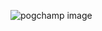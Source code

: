 ![pogchamp image](https://www.google.com/search?q=pogchamp&client=firefox-b-1-d&sxsrf=ALeKk02_m8nHmx-Ql1RUrfQpGNP_JBzRoA:1590548964277&tbm=isch&source=iu&ictx=1&fir=HuuW4q1_5cjBvM%253A%252CpR_IuTCtt33rdM%252C_&vet=1&usg=AI4_-kS0nsPGLAMTziInKAiZFaZyaaEzIw&sa=X&ved=2ahUKEwjVxI3QiNPpAhVjlXIEHSnxBAAQ9QEwAHoECAMQAw#imgrc=HuuW4q1_5cjBvM:)
